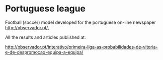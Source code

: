 # Portuguese league
Football (soccer) model developed for the portuguese on-line newspaper http://observador.pt/, 

All the results and articles published at:

http://observador.pt/interativo/primeira-liga-as-probabilidades-de-vitoria-e-de-despromocao-equipa-a-equipa/


